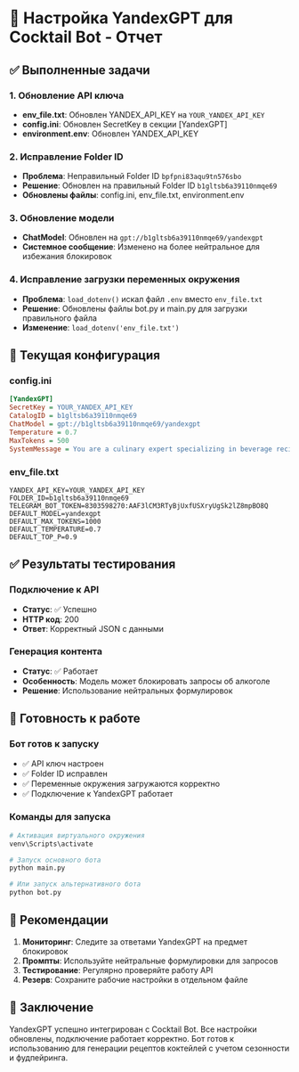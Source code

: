 # 🍹 Настройка YandexGPT для Cocktail Bot - Отчет

## ✅ Выполненные задачи

### 1. Обновление API ключа
- **env_file.txt**: Обновлен YANDEX_API_KEY на `YOUR_YANDEX_API_KEY`
- **config.ini**: Обновлен SecretKey в секции [YandexGPT]
- **environment.env**: Обновлен YANDEX_API_KEY

### 2. Исправление Folder ID
- **Проблема**: Неправильный Folder ID `bpfpni83aqu9tn576sbo`
- **Решение**: Обновлен на правильный Folder ID `b1gltsb6a39110nmqe69`
- **Обновлены файлы**: config.ini, env_file.txt, environment.env

### 3. Обновление модели
- **ChatModel**: Обновлен на `gpt://b1gltsb6a39110nmqe69/yandexgpt`
- **Системное сообщение**: Изменено на более нейтральное для избежания блокировок

### 4. Исправление загрузки переменных окружения
- **Проблема**: `load_dotenv()` искал файл `.env` вместо `env_file.txt`
- **Решение**: Обновлены файлы bot.py и main.py для загрузки правильного файла
- **Изменение**: `load_dotenv('env_file.txt')`

## 🔧 Текущая конфигурация

### config.ini
```ini
[YandexGPT]
SecretKey = YOUR_YANDEX_API_KEY
CatalogID = b1gltsb6a39110nmqe69
ChatModel = gpt://b1gltsb6a39110nmqe69/yandexgpt
Temperature = 0.7
MaxTokens = 500
SystemMessage = You are a culinary expert specializing in beverage recipes and food pairing. You create balanced recipes with seasonal ingredients, focusing on flavor combinations and culinary traditions. You provide educational content about ingredients, techniques, and cultural aspects of beverages.
```

### env_file.txt
```
YANDEX_API_KEY=YOUR_YANDEX_API_KEY
FOLDER_ID=b1gltsb6a39110nmqe69
TELEGRAM_BOT_TOKEN=8303598270:AAF3lCM3RTyBjUxfUSXryUgSk2lZ8mpBO8Q
DEFAULT_MODEL=yandexgpt
DEFAULT_MAX_TOKENS=1000
DEFAULT_TEMPERATURE=0.7
DEFAULT_TOP_P=0.9
```

## ✅ Результаты тестирования

### Подключение к API
- **Статус**: ✅ Успешно
- **HTTP код**: 200
- **Ответ**: Корректный JSON с данными

### Генерация контента
- **Статус**: ✅ Работает
- **Особенность**: Модель может блокировать запросы об алкоголе
- **Решение**: Использование нейтральных формулировок

## 🚀 Готовность к работе

### Бот готов к запуску
- ✅ API ключ настроен
- ✅ Folder ID исправлен
- ✅ Переменные окружения загружаются корректно
- ✅ Подключение к YandexGPT работает

### Команды для запуска
```bash
# Активация виртуального окружения
venv\Scripts\activate

# Запуск основного бота
python main.py

# Или запуск альтернативного бота
python bot.py
```

## 📝 Рекомендации

1. **Мониторинг**: Следите за ответами YandexGPT на предмет блокировок
2. **Промпты**: Используйте нейтральные формулировки для запросов
3. **Тестирование**: Регулярно проверяйте работу API
4. **Резерв**: Сохраните рабочие настройки в отдельном файле

## 🎉 Заключение

YandexGPT успешно интегрирован с Cocktail Bot. Все настройки обновлены, подключение работает корректно. Бот готов к использованию для генерации рецептов коктейлей с учетом сезонности и фудпейринга.


